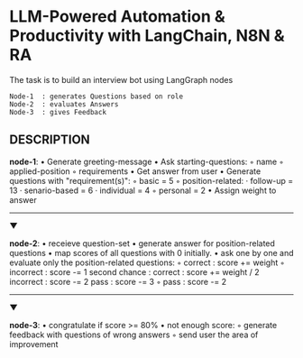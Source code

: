 # LLM-Powered Automation & Productivity with LangChain, N8N & RA



The task is to build an interview bot using LangGraph nodes

    Node-1  : generates Questions based on role
    Node-2  : evaluates Answers
    Node-3  : gives Feedback



## DESCRIPTION

**node-1**:
• Generate greeting-message
• Ask starting-questions:
    ◦ name
    ◦ applied-position
    ◦ requirements
• Get answer from user
• Generate questions with "requirement(s)":
    ◦ basic                 =   5
    ◦ position-related:
        · follow-up         =   13
        · senario-based     =   6
        · individual        =   4
    ◦ personal              =   2
• Assign weight to answer
_____________________________________________________________________________
______________________________________▼______________________________________

**node-2**:
• receieve question-set
• generate answer for position-related questions
• map scores of all questions with 0 initially.
• ask one by one and evaluate only the position-related questions:
    ◦ correct   :   score += weight
    ◦ incorrect :   score -= 1
                    second chance   :   correct     :   score += weight / 2
                                        incorrect   :   score -= 2
                                        pass        :   score -= 3
    ◦ pass      :   score -= 2
_____________________________________________________________________________
______________________________________▼______________________________________

**node-3**:
• congratulate if score >= 80%
• not enough score:
    ◦ generate feedback with questions of wrong answers
    ◦ send user the area of improvement